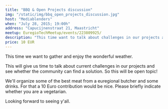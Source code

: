 ```yaml
---
title: "BBQ & Open Projects discussion"
img: "/static/img/bbq_open_projects_discussion.jpg"
host: "Mediablenders"
when: "July 28, 2015; 19:00h"
address: "Capucijnenstraat 21, Maastricht"
meetup: EuregioTechMeetup/events/223809925/
description: "This time want to talk about challenges in our projects and enjoy the wonderful weather."
price: 10 EUR
---
```


This time we want to gather and enjoy the wonderful weather.

This will give us time to talk about current challenges in our projects and see whether the community can find a solution. So this will be open topic!

We'll organize some of the best meat from a euregional butcher and some drinks. For that a 10 Euro contribution would be nice. Please briefly indicate whether you are a vegetarian.

Looking forward to seeing y'all. 
